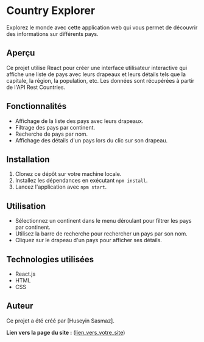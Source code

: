 # Country Explorer

Explorez le monde avec cette application web qui vous permet de découvrir des informations sur différents pays.

## Aperçu

Ce projet utilise React pour créer une interface utilisateur interactive qui affiche une liste de pays avec leurs drapeaux et leurs détails tels que la capitale, la région, la population, etc. Les données sont récupérées à partir de l'API Rest Countries.

## Fonctionnalités

- Affichage de la liste des pays avec leurs drapeaux.
- Filtrage des pays par continent.
- Recherche de pays par nom.
- Affichage des détails d'un pays lors du clic sur son drapeau.

## Installation

1. Clonez ce dépôt sur votre machine locale.
2. Installez les dépendances en exécutant `npm install`.
3. Lancez l'application avec `npm start`.

## Utilisation

- Sélectionnez un continent dans le menu déroulant pour filtrer les pays par continent.
- Utilisez la barre de recherche pour rechercher un pays par son nom.
- Cliquez sur le drapeau d'un pays pour afficher ses détails.

## Technologies utilisées

- React.js
- HTML
- CSS

## Auteur

Ce projet a été créé par [Huseyin Sasmaz].



**Lien vers la page du site :** ([lien_vers_votre_site](https://country-app-huso.surge.sh/))


